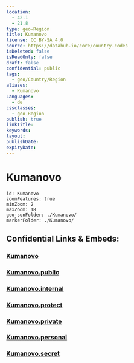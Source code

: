 ```yaml
---
location:
  - 42.1
  - 21.8
type: geo-Region
title: Kumanovo
license: CC BY-SA 4.0
source: https://datahub.io/core/country-codes
isDeleted: false
isReadOnly: false
draft: false
confidential: public
tags:
  - geo/Country/Region
aliases:
  - Kumanovo
Languages:
  - de
cssclasses:
  - geo-Region
publish: true
linkTitle:
keywords:
layout:
publishDate:
expiryDate:
---
```


# Kumanovo

```leaflet
id: Kumanovo
zoomFeatures: true 
minZoom: 2 
maxZoom: 18
geojsonFolder: ./Kumanovo/
markerFolder: ./Kumanovo/
```


## Confidential Links & Embeds: 

### [Kumanovo](/_Standards/Earth/Continent/Europe/Europe~South/Macedonia~North/Municipalities~Macedonia/Kumanovo.md) 

### [Kumanovo.public](/_public/Earth/Continent/Europe/Europe~South/Macedonia~North/Municipalities~Macedonia/Kumanovo.public.md) 

### [Kumanovo.internal](/_internal/Earth/Continent/Europe/Europe~South/Macedonia~North/Municipalities~Macedonia/Kumanovo.internal.md) 

### [Kumanovo.protect](/_protect/Earth/Continent/Europe/Europe~South/Macedonia~North/Municipalities~Macedonia/Kumanovo.protect.md) 

### [Kumanovo.private](/_private/Earth/Continent/Europe/Europe~South/Macedonia~North/Municipalities~Macedonia/Kumanovo.private.md) 

### [Kumanovo.personal](/_personal/Earth/Continent/Europe/Europe~South/Macedonia~North/Municipalities~Macedonia/Kumanovo.personal.md) 

### [Kumanovo.secret](/_secret/Earth/Continent/Europe/Europe~South/Macedonia~North/Municipalities~Macedonia/Kumanovo.secret.md)

